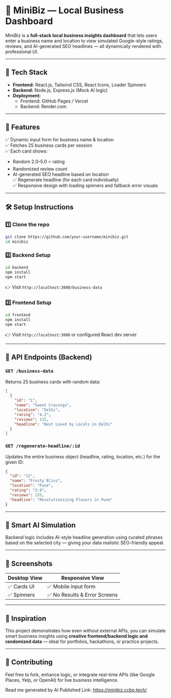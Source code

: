 
# 🚀 MiniBiz — Local Business Dashboard

MiniBiz is a **full-stack local business insights dashboard** that lets users enter a business name and location to view simulated Google-style ratings, reviews, and AI-generated SEO headlines — all dynamically rendered with professional UI.

---

## 🧩 Tech Stack

- **Frontend:** React.js, Tailwind CSS, React Icons, Loader Spinners  
- **Backend:** Node.js, Express.js (Mock AI logic)  
- **Deployment:**  
  - Frontend: GitHub Pages / Vercel  
  - Backend: Render.com

---

## 🎯 Features

✅ Dynamic input form for business name & location  
✅ Fetches 25 business cards per session  
✅ Each card shows:
- Random 2.0–5.0 ⭐ rating
- Randomized review count
- AI-generated SEO headline based on location  
✅ Regenerate headline (for each card individually)  
✅ Responsive design with loading spinners and fallback error visuals  

---

## 🛠 Setup Instructions

### 1️⃣ Clone the repo
```bash
git clone https://github.com/your-username/minibiz.git
cd minibiz
```

### 2️⃣ Backend Setup
```bash
cd backend
npm install
npm start
```
👉 Visit `http://localhost:3000/business-data`

### 3️⃣ Frontend Setup
```bash
cd frontend
npm install
npm start
```
👉 Visit `http://localhost:3000` or configured React dev server

---

## 🔌 API Endpoints (Backend)

### `GET /business-data`
Returns 25 business cards with random data:
```json
[
  {
    "id": "1",
    "name": "Sweet Cravings",
    "location": "Delhi",
    "rating": "4.2",
    "reviews": 132,
    "headline": "Best Loved by Locals in Delhi"
  }
]
```

### `GET /regenerate-headline/:id`
Updates the entire business object (headline, rating, location, etc.) for the given ID:
```json
{
  "id": "12",
  "name": "Frosty Bliss",
  "location": "Pune",
  "rating": "3.9",
  "reviews": 155,
  "headline": "Revolutionizing Flavors in Pune"
}
```

---

## 🤖 Smart AI Simulation

Backend logic includes AI-style headline generation using curated phrases based on the selected city — giving your data realistic SEO-friendly appeal.

---

## 📸 Screenshots

| Desktop View | Responsive View |
|--------------|------------------|
| ✅ Cards UI  | ✅ Mobile input form |
| ✅ Spinners | ✅ No Results & Error Screens |

---

## 🧠 Inspiration

This project demonstrates how even without external APIs, you can simulate smart business insights using **creative frontend/backend logic and randomized data** — ideal for portfolios, hackathons, or practice projects.

---

## 🤝 Contributing

Feel free to fork, enhance logic, or integrate real-time APIs (like Google Places, Yelp, or OpenAI) for live business intelligence.

Read me generated by AI
Published Link: https://minibiz.ccbp.tech/
